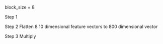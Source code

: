 block_size = 8



Step 1

Step 2
Flatten 8 10 dimensional feature vectors to 800 dimensional vector

Step 3
Multiply 